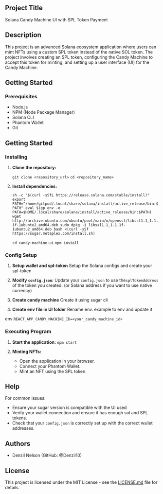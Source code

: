 ## Project Title

Solana Candy Machine UI with SPL Token Payment

## Description

This project is an advanced Solana ecosystem application where users can mint NFTs using a custom SPL token instead of the native SOL token. The project involves creating an SPL token, configuring the Candy Machine to accept this token for minting, and setting up a user interface (UI) for the Candy Machine.

## Getting Started

### Prerequisites

-   Node.js
-   NPM (Node Package Manager)
-   Solana CLI
-   Phantom Wallet
-   Git

## Getting Started

### Installing

1.  **Clone the repository:**    

    `git clone <repository_url>`
    `cd <repository_name>`
 
    
2.  **Install dependencies:**

    `sh -c "$(curl -sSfL https://release.solana.com/stable/install)"
export PATH="/home/gitpod/.local/share/solana/install/active_release/bin:$PATH"
eval $(gp env -e PATH=$HOME/.local/share/solana/install/active_release/bin:$PATH)
wget http://archive.ubuntu.com/ubuntu/pool/main/o/openssl/libssl1.1_1.1.1f-1ubuntu2_amd64.deb
sudo dpkg -i libssl1.1_1.1.1f-1ubuntu2_amd64.deb
bash <(curl -sSf https://sugar.metaplex.com/install.sh)` 

    `cd candy-machine-ui`
	`npm install` 
    
   ### Config Setup 
    
   1.  **Setup wallet and spl-token** Setup the Solana configs and create your spl-token
   
   2. **Modify `config.json`:** Update your `config.json` to use the`splTokenAddress` of the token you created. (or Solana address if you want to use native currency)
 
   3. **Create candy machine** Create it using sugar cli 
   4. **Create env file in UI folder** Rename env. example to env and update it
      
env
    `REACT_APP_CANDY_MACHINE_ID=<your_candy_machine_id>`

### Executing Program

1.  **Start the application:** 
	`npm start` 
    
3.  **Minting NFTs:**
    
    -   Open the application in your browser.
    -   Connect your Phantom Wallet.
    -   Mint an NFT using the SPL token.


## Help

For common issues:

-   Ensure your sugar version is compatible with the UI used
-   Verify your wallet connection and ensure it has enough sol and SPL tokens.
-   Check that your `config.json` is correctly set up with the correct wallet addresses.

## Authors

-   Denzil Nelson (GitHub: @Denzil10)

## License

This project is licensed under the MIT License - see the [LICENSE.md](LICENSE.md) file for details.

